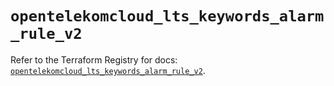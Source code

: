 # `opentelekomcloud_lts_keywords_alarm_rule_v2`

Refer to the Terraform Registry for docs: [`opentelekomcloud_lts_keywords_alarm_rule_v2`](https://registry.terraform.io/providers/opentelekomcloud/opentelekomcloud/1.36.51/docs/resources/lts_keywords_alarm_rule_v2).
